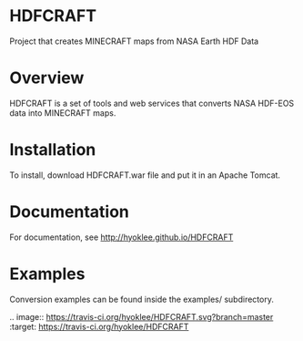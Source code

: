 HDFCRAFT
========

Project that creates MINECRAFT maps from NASA Earth HDF Data

Overview
========

HDFCRAFT is a set of tools and web services that converts NASA HDF-EOS data
into MINECRAFT maps.

Installation
============

To install, download HDFCRAFT.war file and put it in an Apache Tomcat.

Documentation
=============

For documentation, see http://hyoklee.github.io/HDFCRAFT


Examples
========

Conversion examples can be found inside the examples/ subdirectory.

.. image:: https://travis-ci.org/hyoklee/HDFCRAFT.svg?branch=master
    :target: https://travis-ci.org/hyoklee/HDFCRAFT

